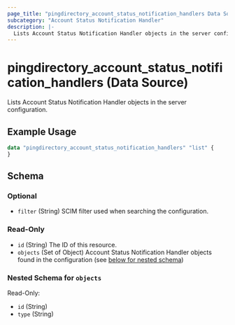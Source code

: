 ```yaml
---
page_title: "pingdirectory_account_status_notification_handlers Data Source - terraform-provider-pingdirectory"
subcategory: "Account Status Notification Handler"
description: |-
  Lists Account Status Notification Handler objects in the server configuration.
---
```


# pingdirectory_account_status_notification_handlers (Data Source)

Lists Account Status Notification Handler objects in the server configuration.

## Example Usage

```terraform
data "pingdirectory_account_status_notification_handlers" "list" {
}
```

<!-- schema generated by tfplugindocs -->
## Schema

### Optional

- `filter` (String) SCIM filter used when searching the configuration.

### Read-Only

- `id` (String) The ID of this resource.
- `objects` (Set of Object) Account Status Notification Handler objects found in the configuration (see [below for nested schema](#nestedatt--objects))

<a id="nestedatt--objects"></a>
### Nested Schema for `objects`

Read-Only:

- `id` (String)
- `type` (String)

